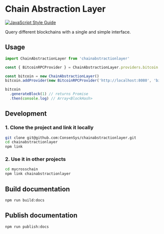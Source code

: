 # Chain Abstraction Layer
[![JavaScript Style Guide](https://cdn.rawgit.com/standard/standard/master/badge.svg)](https://github.com/standard/standard)

Query different blockchains with a single and simple interface.


## Usage

```javascript
import ChainAbstractionLayer from 'chainabstractionlayer'

const { BitcoinRPCProvider } = ChainAbstractionLayer.providers.bitcoin

const bitcoin = new ChainAbstractionLayer()
bitcoin.addProvider(new BitcoinRPCProvider('http://localhost:8080', 'bitcoin', 'local321'))

bitcoin
  .generateBlock(1) // returns Promise
  .then(console.log) // Array<BlockHash>
```


## Development

### 1. Clone the project and link it locally

```bash
git clone git@github.com:ConsenSys/chainabstractionlayer.git
cd chainabstractionlayer
npm link
```

### 2. Use it in other projects

```bash
cd mycrosschain
npm link chainabstractionlayer
```

## Build documentation

```bash
npm run build:docs
```

## Publish documentation

```bash
npm run publish:docs
```
